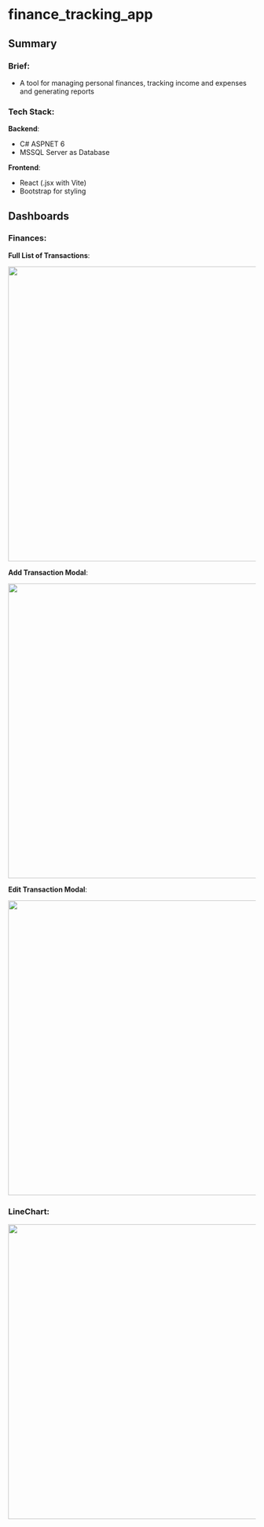 # finance_tracking_app
## Summary
### Brief:
- A tool for managing personal finances, tracking income and expenses and generating reports
### Tech Stack:
**Backend**:
- C# ASPNET 6
- MSSQL Server as Database

**Frontend**:
- React (.jsx with Vite)
- Bootstrap for styling
## Dashboards
### Finances:

**Full List of Transactions**:

<img src="https://user-images.githubusercontent.com/55718737/210779731-f2b70f61-3e69-4487-9208-6b131e4ddce5.png" width="600">

**Add Transaction Modal**:

<img src="https://user-images.githubusercontent.com/55718737/210780548-a1f63fd8-aa64-4702-a780-7364fbb47c37.png" width="600">

**Edit Transaction Modal**:

<img src="https://user-images.githubusercontent.com/55718737/210780123-adce8970-1051-4a0c-bb8b-417938469f36.png" width="600">

### LineChart:

<img src="https://user-images.githubusercontent.com/55718737/210780242-a7fa185d-afd2-4e7d-af61-ec79a0d756dd.png" width="600">

